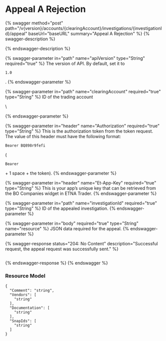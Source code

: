 # Appeal A Rejection

{% swagger method="post" path="/v{version}/accounts/{clearingAccount}/investigations/{investigationId}/appeal" baseUrl="baseURL" summary="Appeal A Rejection" %}
{% swagger-description %}

{% endswagger-description %}

{% swagger-parameter in="path" name="apiVersion" type="String" required="true" %}
The version of API. By default, set it to 

`1.0`

.
{% endswagger-parameter %}

{% swagger-parameter in="path" name="clearingAccount" required="true" type="String" %}
ID of the trading account

\



{% endswagger-parameter %}

{% swagger-parameter in="header" name="Authorization" required="true" type="String" %}
This is the authorization token from the token request. The value of this header must have the following format: 

`Bearer BQ898r9fefi`

 (

`Bearer`

 \+ 1 space + the token).
{% endswagger-parameter %}

{% swagger-parameter in="header" name="Et-App-Key" required="true" type="String" %}
This is your app’s unique key that can be retrieved from the BO Companies widget in ETNA Trader.
{% endswagger-parameter %}

{% swagger-parameter in="path" name="investigationId" required="true" type="String" %}
ID of the appealed investigation.
{% endswagger-parameter %}

{% swagger-parameter in="body" required="true" type="String" name="resource" %}
JSON data required for the appeal.
{% endswagger-parameter %}

{% swagger-response status="204: No Content" description="Successful request, the appeal request was successfully sent." %}
```javascript
```
{% endswagger-response %}
{% endswagger %}

### Resource Model

```
{
  "Comment": "string",
  "Vendors": [
    "string"
  ],
  "Documentation": [
    "string"
  ],
  "SnapIds": [
    "string"
  ]
}
```
